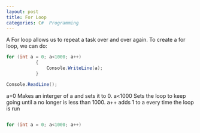 ```yaml
--- 
layout: post
title: For Loop
categories: C#  Programming
---
```

 A For loop allows us to repeat a task over and over again. 
 To create a for loop, we can do:
 
 ```csharp
 for (int a = 0; a<1000; a++)
            {
                Console.WriteLine(a);
            }

Console.ReadLine();
 
 ```
 a=0  Makes an interger of a and sets it to 0.
      a<1000  Sets the loop to keep going until a no longer is less than 1000.
      a++  adds 1 to a every time the loop is run
 
 ```csharp
 
for (int a = 0; a<1000; a++)

 ```
